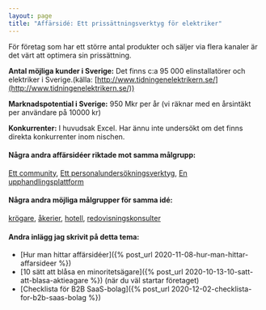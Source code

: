 ```yaml
---
layout: page
title: "Affärsidé: Ett prissättningsverktyg för elektriker"
---
```

För företag som har ett större antal produkter och säljer via flera kanaler är det värt att optimera sin prissättning.

**Antal möjliga kunder i Sverige:** Det finns c:a 95 000 elinstallatörer och elektriker i Sverige.(källa: [http://www.tidningenelektrikern.se/](http://www.tidningenelektrikern.se/))

**Marknadspotential i Sverige:** 950 Mkr per år (vi räknar med en årsintäkt per användare på 10000 kr)

**Konkurrenter:** I huvudsak Excel. Har ännu inte undersökt om det finns direkta konkurrenter inom nischen.

#### Några andra affärsidéer riktade mot samma målgrupp:
[Ett community](/affarsideer/ett-community-for-elektriker/), [Ett personalundersökningsverktyg](/affarsideer/ett-personalundersokningsverktyg-for-elektriker/), [En upphandlingsplattform](/affarsideer/en-upphandlingsplattform-for-elektriker/)


#### Några andra möjliga målgrupper för samma idé:
[krögare](/affarsideer/ett-prissattningsverktyg-for-krogare/), [åkerier](/affarsideer/ett-prissattningsverktyg-for-akerier/), [hotell](/affarsideer/ett-prissattningsverktyg-for-hotell/), [redovisningskonsulter](/affarsideer/ett-prissattningsverktyg-for-redovisningskonsulter/)

#### Andra inlägg jag skrivit på detta tema:
- [Hur man hittar affärsidéer]({% post_url 2020-11-08-hur-man-hittar-affarsideer %})
- [10 sätt att blåsa en minoritetsägare]({% post_url 2020-10-13-10-satt-att-blasa-aktieagare %}) (när du väl startar företaget)
- [Checklista för B2B SaaS-bolag]({% post_url 2020-12-02-checklista-for-b2b-saas-bolag %})


